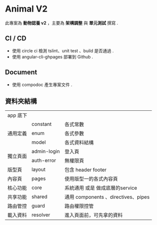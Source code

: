 # Animal V2
   此專案為 **動物認養 v2**  ，主要為 **架構調整** 與 **單元測試** 撰寫 .

## CI / CD
- 使用 circle ci 檢測 tslint、unit test 、build 是否通過 .
- 使用 angular-cli-ghpages  部署到 Github .

## Document
- 使用 compodoc 產生專案文件 .

## 資料夾結構

<table>
	<tr>
		<td colspan="3"> app 底下 </td>
	</tr>
	<tr>
		<td rowspan="3">通用定義</td>
		<td>constant</td>
		<td>各式常數</td>
	</tr>
	<tr>
		<td>enum</td>
		<td>各式參數</td>
	</tr>
	<tr>
		<td>model</td>
		<td>各式資料結構</td>
	</tr>
	<tr>
		<td rowspan="2">獨立頁面</td>
		<td>admin-login</td>
		<td>登入頁</td>
	</tr>
	<tr>
		<td>auth-error</td>
		<td>無權限頁</td>
	</tr>
	<tr>
		<td>版型頁</td>
		<td>layout</td>
		<td>包含 header footer </td>
	</tr>
	<tr>
		<td>內容頁</td>
		<td>pages</td>
		<td>使用版型一的各式內容頁</td>
	</tr>
	<tr>
		<td>核心功能</td>
		<td>core</td>
		<td>系統通用 或是 做成底層的service </td>
	</tr>
	<tr>
		<td>共享功能</td>
		<td>shared</td>
		<td>通用 components 、directives、pipes</td>
	</tr>
	<tr>
		<td>路由管控</td>
		<td>guard</td>
		<td>路由權限控管</td>
	</tr>
	<tr>
		<td>載入資料</td>
		<td>resolver</td>
		<td>進入頁面前，可先拿的資料</td>
	</tr>
</table>
